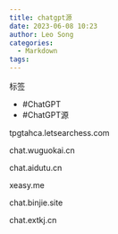 ```yaml
---
title: chatgpt源
date: 2023-06-08 10:23
author: Leo Song
categories:
  - Markdown
tags:
---
```


标签

- #ChatGPT
- #ChatGPT源 


tpgtahca.letsearchess.com

chat.wuguokai.cn

chat.aidutu.cn

xeasy.me

chat.binjie.site

chat.extkj.cn
